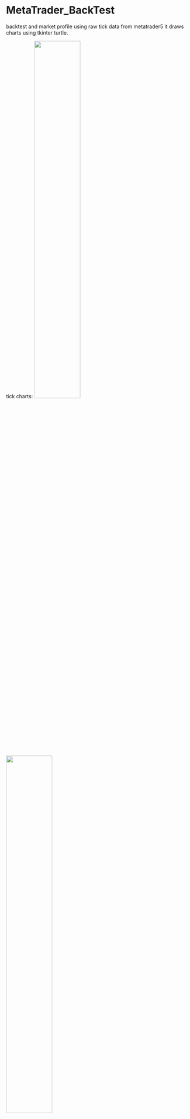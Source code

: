 # MetaTrader_BackTest
backtest and market profile using raw tick data from metatrader5
it draws charts using tkinter turtle.

tick charts:
<img src="pics/1.PNG" width=50% height=auto> <img src="pics/2.PNG" width=50% height=auto> 
